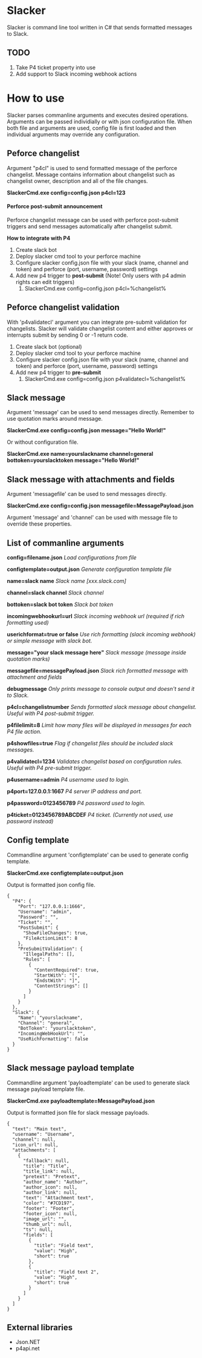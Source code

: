 # Slacker

Slacker is command line tool written in C# that sends formatted messages to Slack.

## TODO
1. Take P4 ticket property into use
2. Add support to Slack incoming webhook actions

# How to use
Slacker parses commanline arguments and executes desired operations. Arguments can be passed individially or with json configuration file. When both file and arguments are used, config file is first loaded and then individual arguments may override any configuration.

## Peforce changelist
Argument "p4cl" is used to send formatted message of the perforce changelist. Message contains information about changelist such as changelist owner, description and all of the file changes.

**SlackerCmd.exe config=config.json p4cl=123**

#### Perforce post-submit announcement
Perforce changelist message can be used with perforce post-submit triggers and send messages automatically after changelist submit.

**How to integrate with P4**

1. Create slack bot
2. Deploy slacker cmd tool to your perforce machine
3. Configure slacker config.json file with your slack (name, channel and token) and perforce (port, username, password) settings
4. Add new p4 trigger to **post-submit** (Note! Only users with p4 admin rights can edit triggers)
   1. SlackerCmd.exe config=config.json p4cl=%changelist%
 
## Peforce changelist validation
With 'p4validatecl' argument you can integrate pre-submit validation for changelists. Slacker will validate changelist content and either approves or interrupts submit by sending 0 or -1 return code.

1. Create slack bot (optional)
2. Deploy slacker cmd tool to your perforce machine
3. Configure slacker config.json file with your slack (name, channel and token) and perforce (port, username, password) settings
4. Add new p4 trigger to **pre-submit**
   1. SlackerCmd.exe config=config.json p4validatecl=%changelist%

## Slack message
Argument 'message' can be used to send messages directly. Remember to use quotation marks around message.

**SlackerCmd.exe config=config.json message="Hello World!"**

Or without configuration file.

**SlackerCmd.exe name=yourslackname channel=general bottoken=yourslacktoken message="Hello World!"**

## Slack message with attachments and fields
Argument 'messagefile' can be used to send messages directly.

**SlackerCmd.exe config=config.json messagefile=MessagePayload.json**

Argument 'message' and 'channel' can be used with message file to override these properties.

## List of commanline arguments

**config=filename.json**
*Load configurations from file*

**configtemplate=output.json**
*Generate configuration template file*

**name=slack name**
*Slack name [xxx.slack.com]*

**channel=slack channel**
*Slack channel*

**bottoken=slack bot token**
*Slack bot token*

**incomingwebhookurl=url**
*Slack incoming webhook url (required if rich formatting used)*

**userichformat=true or false**
*Use rich formatting (slack incoming webhook) or simple message with slack bot.*

**message="your slack message here"**
*Slack message (message inside quotation marks)*

**messagefile=messagePayload.json**
*Slack rich formatted message with attachment and fields*

**debugmessage**
*Only prints message to console output and doesn't send it to Slack.*
            
**p4cl=changelistnumber**
*Sends formatted slack message about changelist. Useful with P4 post-submit trigger.*

**p4filelimit=8**
*Limit how many files will be displayed in messages for each P4 file action.*

**p4showfiles=true**
*Flag if changelist files should be included slack messages.*
            
**p4validatecl=1234**
*Validates changelist based on configuration rules. Useful with P4 pre-submit trigger.*

**p4username=admin**
*P4 username used to login.*

**p4port=127.0.0.1:1667**
*P4 server IP address and port.*

**p4password=0123456789**
*P4 password used to login.*

**p4ticket=0123456789ABCDEF**
*P4 ticket. (Currently not used, use password instead)*

## Config template
Commandline argument 'configtemplate' can be used to generate config template.

**SlackerCmd.exe configtemplate=output.json**

Output is formatted json config file.

```
{
  "P4": {
    "Port": "127.0.0.1:1666",
    "Username": "admin",
    "Password": "",
    "Ticket": "",
    "PostSubmit": {
      "ShowFileChanges": true,
      "FileActionLimit": 8
    },
    "PreSubmitValidation": {
      "IllegalPaths": [],
      "Rules": [
        {
          "ContentRequired": true,
          "StartWith": "[",
          "EndstWith": "]",
          "ContentStrings": []
        }
      ]
    }
  },
  "Slack": {
    "Name": "yourslackname",
    "Channel": "general",
    "BotToken": "yourslacktoken",
    "IncomingWebHookUrl": "",
    "UseRichFormatting": false
  }
}
```

## Slack message payload template
Commandline argument 'payloadtemplate' can be used to generate slack message payload template file.

**SlackerCmd.exe payloadtemplate=MessagePayload.json**

Output is formatted json file for slack message payloads.

```
{
  "text": "Main text",
  "username": "Username",
  "channel": null,
  "icon_url": null,
  "attachments": [
    {
      "fallback": null,
      "title": "Title",
      "title_link": null,
      "pretext": "Pretext",
      "author_name": "Author",
      "author_icon": null,
      "author_link": null,
      "text": "Attachment text",
      "color": "#7CD197",
      "footer": "Footer",
      "footer_icon": null,
      "image_url": "",
      "thumb_url": null,
      "ts": null,
      "fields": [
        {
          "title": "Field text",
          "value": "High",
          "short": true
        },
        {
          "title": "Field text 2",
          "value": "High",
          "short": true
        }		
      ]
    }
  ]
}
```

## External libraries
* Json.NET
* p4api.net
